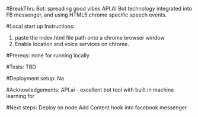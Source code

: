 #BreakThru Bot: spreading good vibes
API.AI Bot technology integrated into FB messenger, and using HTML5 chrome specific speech events.

#Local start up Instructions:
1. paste the index.html file path onto a chrome browser window
2. Enable location and voice services on chrome.

#Prereqs:
none for running locally

#Tests:
TBD

#Deployment setup:
Na

#Acknowledgements:
API.ai - excellent bot tool with built in machine learning for 

#Next steps:
Deploy on node
Add Content
hook into facebook messenger
